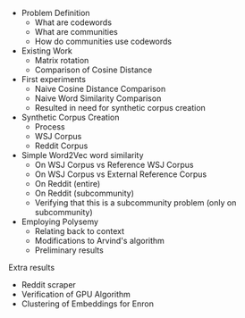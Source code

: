 - Problem Definition
  - What are codewords
  - What are communities
  - How do communities use codewords
- Existing Work
  - Matrix rotation
  - Comparison of Cosine Distance
- First experiments
  - Naive Cosine Distance Comparison
  - Naive Word Similarity Comparison
  - Resulted in need for synthetic corpus creation
- Synthetic Corpus Creation
  - Process
  - WSJ Corpus
  - Reddit Corpus
- Simple Word2Vec word similarity
  - On WSJ Corpus vs Reference WSJ Corpus
  - On WSJ Corpus vs External Reference Corpus
  - On Reddit (entire)
  - On Reddit (subcommunity)
  - Verifying that this is a subcommunity problem (only on subcommunity)
- Employing Polysemy
  - Relating back to context
  - Modifications to Arvind's algorithm
  - Preliminary results

Extra results
- Reddit scraper
- Verification of GPU Algorithm
- Clustering of Embeddings for Enron
